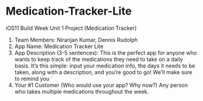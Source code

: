 # Medication-Tracker-Lite
iOS11 Build Week Unit 1 Project (Medication Tracker)
1. Team Members: Niranjan Kumar, Dennis Rudolph
2. App Name: Medication Tracker Lite
3. App Description (3-5 sentences):
    This is the perfect app for anyone who wants to keep track of the medications they need to take on a daily basis. It’s this simple: input your medication info, the days it needs to be taken, along with a description, and you’re good to go! We’ll make sure to remind you `
4. Your #1 Customer (Who would use your app? Why now?)
    Any person who takes multiple medications throughout the week.
